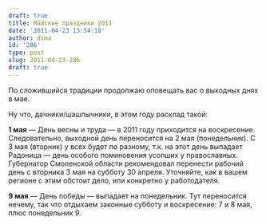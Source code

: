 ```yaml
---
draft: true
title: Майские праздники 2011
date: '2011-04-23 13:54:18'
author: dima
id: '286'
type: post
slug: 2011-04-23-286
draft: true
---
```


По сложившийся традиции продолжаю оповещать вас о выходных днях в мае.

Ну что, дачники/шашлычники, в этом году расклад такой:

**1 мая** — День весны и труда — в 2011 году приходится на воскресение. Следовательно, выходной день переносится на 2 мая (понедельник). С 3 мая (вторник) у всех будет по разному, т.к. на этот день выпадает Радоница — день особого поминовения усопших у православных. Губернатор Смоленской области рекомендовал перенести рабочий день с вторника 3 мая на субботу 30 апреля. Уточняйте, как в вашем регионе с этим обстоит дело, или конкретно у работодателя.

**9 мая** — День победы — выпадает на понедельник. Тут переносится нечему, так что отдыхаем законные субботу и воскресение: 7 и 8 мая, плюс понедельник 9.